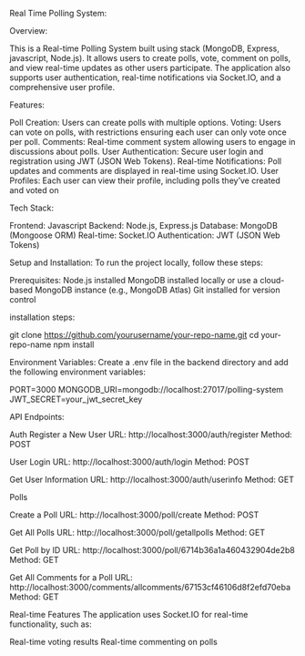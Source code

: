 Real Time Polling System:

Overview:

This is a Real-time Polling System built using stack (MongoDB, Express, javascript, Node.js).
It allows users to create polls, vote, comment on polls, and view real-time updates as other users participate.
The application also supports user authentication, real-time notifications via Socket.IO, and a comprehensive user profile.

Features:

Poll Creation: Users can create polls with multiple options.
Voting: Users can vote on polls, with restrictions ensuring each user can only vote once per poll.
Comments: Real-time comment system allowing users to engage in discussions about polls.
User Authentication: Secure user login and registration using JWT (JSON Web Tokens).
Real-time Notifications: Poll updates and comments are displayed in real-time using Socket.IO.
User Profiles: Each user can view their profile, including polls they’ve created and voted on

Tech Stack:

Frontend: Javascript
Backend: Node.js, Express.js
Database: MongoDB (Mongoose ORM)
Real-time: Socket.IO
Authentication: JWT (JSON Web Tokens)


Setup and Installation:
To run the project locally, follow these steps:

Prerequisites:
Node.js installed
MongoDB installed locally or use a cloud-based MongoDB instance (e.g., MongoDB Atlas)
Git installed for version control

installation steps:

git clone https://github.com/yourusername/your-repo-name.git
cd your-repo-name
npm install

Environment Variables:
Create a .env file in the backend directory and add the following environment variables:

PORT=3000
MONGODB_URI=mongodb://localhost:27017/polling-system
JWT_SECRET=your_jwt_secret_key

API Endpoints:

Auth
Register a New User
URL: http://localhost:3000/auth/register
Method: POST

User Login
URL: http://localhost:3000/auth/login
Method: POST

Get User Information
URL: http://localhost:3000/auth/userinfo
Method: GET

Polls

Create a Poll
URL: http://localhost:3000/poll/create
Method: POST

Get All Polls
URL: http://localhost:3000/poll/getallpolls
Method: GET

Get Poll by ID
URL: http://localhost:3000/poll/6714b36a1a460432904de2b8
Method: GET

Get All Comments for a Poll
URL: http://localhost:3000/comments/allcomments/67153cf46106d8f2efd70eba
Method: GET

Real-time Features
The application uses Socket.IO for real-time functionality, such as:

Real-time voting results
Real-time commenting on polls
